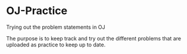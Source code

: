 # OJ-Practice
Trying out the problem statements in OJ

The purpose is to keep track and try out the different problems that are uploaded as practice to keep up to date. 
